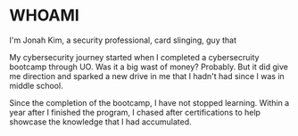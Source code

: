 # WHOAMI

I'm Jonah Kim, a security professional, card slinging, guy that 

My cybersecurity journey started when I completed a cybersecruity bootcamp through UO. 
Was it a big wast of money?
Probably. 
But it did give me direction and sparked a new drive in me that I hadn't had since I was in middle school. 

Since the completion of the bootcamp, I have not stopped learning. Within a year after I finished the program, I chased after certifications to help showcase the knowledge that I had accumulated. 
